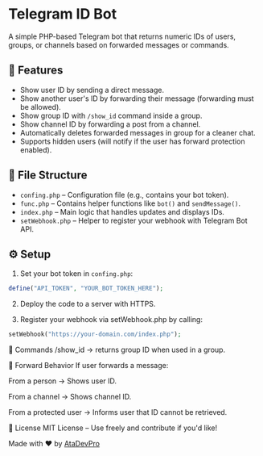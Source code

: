 # Telegram ID Bot

A simple PHP-based Telegram bot that returns numeric IDs of users, groups, or channels based on forwarded messages or commands.

## 🧠 Features

- Show user ID by sending a direct message.
- Show another user's ID by forwarding their message (forwarding must be allowed).
- Show group ID with `/show_id` command inside a group.
- Show channel ID by forwarding a post from a channel.
- Automatically deletes forwarded messages in group for a cleaner chat.
- Supports hidden users (will notify if the user has forward protection enabled).

## 📁 File Structure

- `confing.php` – Configuration file (e.g., contains your bot token).
- `func.php` – Contains helper functions like `bot()` and `sendMessage()`.
- `index.php` – Main logic that handles updates and displays IDs.
- `setWebhook.php` – Helper to register your webhook with Telegram Bot API.

## ⚙️ Setup

1. Set your bot token in `confing.php`:

```php
define("API_TOKEN", "YOUR_BOT_TOKEN_HERE");
```

2. Deploy the code to a server with HTTPS.

3. Register your webhook via setWebhook.php by calling:

```php
setWebhook("https://your-domain.com/index.php");
```

📌 Commands
/show_id → returns group ID when used in a group.

💬 Forward Behavior
If user forwards a message:

From a person → Shows user ID.

From a channel → Shows channel ID.

From a protected user → Informs user that ID cannot be retrieved.

📜 License
MIT License – Use freely and contribute if you'd like!


Made with ❤️ by [AtaDevPro](https://github.com/AtaDevPro)
